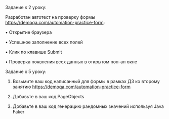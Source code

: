 Задание к 2 уроку:

Разработан автотест на проверку формы https://demoqa.com/automation-practice-form:

• Открытие браузера

• Успешное заполнение всех полей

• Клик по клавише Submit

• Проверка появления всех данных в открытом поп-ап окне

Задание к 5 уроку:

1. Возьмите ваш код написанный для формы в рамках ДЗ ко второму занятию https://demoqa.com/automation-practice-form

2. Добавьте в ваш код PageObjects

3. Добавьте в ваш код генерацию рандомных значений используя Java Faker